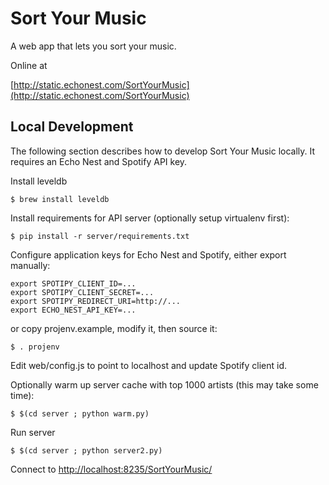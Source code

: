 
# Sort Your Music

A web app that lets you sort your music.

Online at

[http://static.echonest.com/SortYourMusic](http://static.echonest.com/SortYourMusic)


## Local Development

The following section describes how to develop Sort Your Music locally. It requires an Echo Nest and Spotify API key.

Install leveldb

    $ brew install leveldb

Install requirements for API server (optionally setup virtualenv first):

    $ pip install -r server/requirements.txt

Configure application keys for Echo Nest and Spotify, either export manually:

    export SPOTIPY_CLIENT_ID=...
    export SPOTIPY_CLIENT_SECRET=...
    export SPOTIPY_REDIRECT_URI=http://...
    export ECHO_NEST_API_KEY=...

or copy projenv.example, modify it, then source it:

    $ . projenv

Edit web/config.js to point to localhost and update Spotify client id.

Optionally warm up server cache with top 1000 artists (this may take some time):

    $ $(cd server ; python warm.py)

Run server

    $ $(cd server ; python server2.py)

Connect to [http://localhost:8235/SortYourMusic/](http://static.echonest.com/SortYourMusic)
